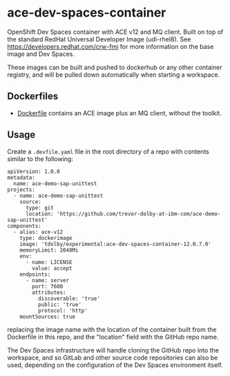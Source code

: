 # ace-dev-spaces-container

OpenShift Dev Spaces container with ACE v12 and MQ client. Built on top of the 
standard RedHat Universal Developer Image (udi-rhel8).  See https://developers.redhat.com/crw-fmi 
for more information on the base image and Dev Spaces.

These images can be built and pushed to dockerhub or any other container registry, and
will be pulled down automatically when starting a workspace.

## Dockerfiles

- [Dockerfile](Dockerfile) contains an ACE image plus an MQ client, without the toolkit.

## Usage

Create a `.devfile.yaml` file in the root directory of a repo with contents similar to the following:

```
apiVersion: 1.0.0
metadata:
  name: ace-demo-sap-unittest
projects:
  - name: ace-demo-sap-unittest
    source:
      type: git
      location: 'https://github.com/trevor-dolby-at-ibm-com/ace-demo-sap-unittest'
components:
  - alias: ace-v12
    type: dockerimage
    image: 'tdolby/experimental:ace-dev-spaces-container-12.0.7.0'
    memoryLimit: 2048Mi
    env:
      - name: LICENSE
        value: accept
    endpoints:
      - name: server
        port: 7600
        attributes:
          discoverable: 'true'
          public: 'true'
          protocol: 'http'
    mountSources: true
```
replacing the image name with the location of the container built from the
Dockerfile in this repo, and the "location" field with the GitHub repo name.

The Dev Spaces infrastructure will handle cloning the GitHub repo into the 
workspace, and so GitLab and other source code repositories can also be used,
depending on the configuration of the Dev Spaces environment itself.
